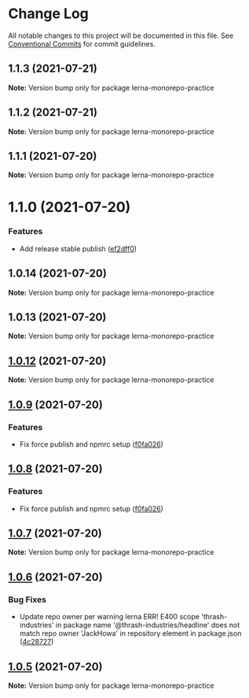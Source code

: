 # Change Log

All notable changes to this project will be documented in this file.
See [Conventional Commits](https://conventionalcommits.org) for commit guidelines.

## 1.1.3 (2021-07-21)

**Note:** Version bump only for package lerna-monorepo-practice





## 1.1.2 (2021-07-21)

**Note:** Version bump only for package lerna-monorepo-practice





## 1.1.1 (2021-07-20)

**Note:** Version bump only for package lerna-monorepo-practice





# 1.1.0 (2021-07-20)


### Features

* Add release stable publish ([ef2dff0](https://github.com/JackHowa/lerna-monorepo-components/commit/ef2dff009a3cdec3abdaad7d180a92842fb76217))





## 1.0.14 (2021-07-20)

**Note:** Version bump only for package lerna-monorepo-practice





## 1.0.13 (2021-07-20)

**Note:** Version bump only for package lerna-monorepo-practice





## [1.0.12](https://github.com/JackHowa/lerna-monorepo-components/compare/v1.0.9...v1.0.12) (2021-07-20)

**Note:** Version bump only for package lerna-monorepo-practice





## [1.0.9](https://github.com/JackHowa/lerna-monorepo-components/compare/v1.0.7...v1.0.9) (2021-07-20)


### Features

* Fix force publish and npmrc setup ([f0fa026](https://github.com/JackHowa/lerna-monorepo-components/commit/f0fa02662b5a8db7527158d48ce1f20378eda637))





## [1.0.8](https://github.com/JackHowa/lerna-monorepo-components/compare/v1.0.7...v1.0.8) (2021-07-20)


### Features

* Fix force publish and npmrc setup ([f0fa026](https://github.com/JackHowa/lerna-monorepo-components/commit/f0fa02662b5a8db7527158d48ce1f20378eda637))





## [1.0.7](https://github.com/JackHowa/lerna-monorepo-components/compare/v1.0.6...v1.0.7) (2021-07-20)

**Note:** Version bump only for package lerna-monorepo-practice





## [1.0.6](https://github.com/JackHowa/lerna-monorepo-components/compare/v1.0.5...v1.0.6) (2021-07-20)


### Bug Fixes

* Update repo owner per warning lerna ERR! E400 scope 'thrash-industries' in package name '@thrash-industries/headline' does not match repo owner 'JackHowa' in repository element in package.json ([4c28727](https://github.com/JackHowa/lerna-monorepo-components/commit/4c28727331da5b1da91b0ddf6a64ef5ad887c911))





## [1.0.5](https://github.com/JackHowa/lerna-monorepo-components/compare/v1.0.4...v1.0.5) (2021-07-20)

**Note:** Version bump only for package lerna-monorepo-practice
